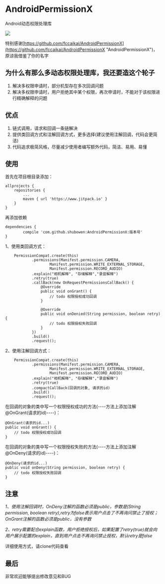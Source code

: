 # AndroidPermissionX
Android动态权限处理库

[![](https://www.jitpack.io/v/shubowen/AndroidPermissionX.svg)](https://www.jitpack.io/#shubowen/AndroidPermissionX)

特别感谢[https://github.com/fccaikai/AndroidPermissionX](https://github.com/fccaikai/AndroidPermissionX "AndroidPermissionX")，原谅我借鉴了你的名字

## 为什么有那么多动态权限处理库，我还要造这个轮子 ##
1. 解决多权限申请时，部分机型存在多次回调问题
2. 解决多权限申请时，用户拒绝其中某个权限，再次申请时，不能对于该权限进行精确解释的问题

## 优点 ##
1. 链式调用，请求和回调一条链解决
2. 提供类回调方式和注解回调方式，更多选择(建议使用注解回调，代码会更简洁)
3. 代码追求极简风格，尽量减少使用者编写额外代码，简洁、易用、易懂

## 使用 ##

首先在项目根目录添加：
	
	allprojects {
		repositories {
			...
			maven { url 'https://www.jitpack.io' }
		}
	}

再添加依赖

	dependencies {
	        compile 'com.github.shubowen:AndroidPermissionX:版本号'
	}

1、使用类回调方式：

        PermissionCompat.create(this)
                .permissions(Manifest.permission.CAMERA,
                        Manifest.permission.WRITE_EXTERNAL_STORAGE,
                        Manifest.permission.RECORD_AUDIO)
                .explain("相机解释", "存储解释","录音解释")
                .retry(true)
                .callBack(new OnRequestPermissionsCallBack() {
                    @Override
                    public void onGrant() {
                        // todo 权限授权成功回调
                    }

                    @Override
                    public void onDenied(String permission, boolean retry) {
                        // todo 权限授权失败回调
                    }
                })
                .build()
                .request();

2、使用注解回调方式：

        PermissionCompat.create(this)
                .permissions(Manifest.permission.CAMERA,
                        Manifest.permission.WRITE_EXTERNAL_STORAGE,
                        Manifest.permission.RECORD_AUDIO)
                .explain("相机解释", "存储解释","录音解释")
                .retry(true)
                .compactCallBack(回调的对象, 请求的id)
                .build()
                .request();

在回调的对象的类中写一个权限授权成功的方法(----方法上添加注解@OnGrant(请求的id)----)：

	@OnGrant(请求的id...)
    public void onGrant() {
        // todo 权限授权成功回调
    }

在回调的对象的类中写一个权限授权失败的方法(----方法上添加注解@OnDeny(请求的id)----)：

	@OnDeny(请求的id...)
    public void onDeny(String permission, boolean retry) {
        // todo 权限授权失败回调
    }

## 注意 ##
*1、使用注解回调时，OnDeny注解的函数必须是public，参数是(String permission, boolean retry),retry为false表示用户点击了不再询问禁止了授权；OnGrant注解的函数必须是public，没有参数*

*2、retry需要配合explain函数，用户拒绝授权后，如果配置了retry(true)就会向用户展示配置的explain，直到用户点击不再询问禁止授权，默认retry是false*

详细使用方式，请clone代码查看

## 最后 ##
非常欢迎能够提出修改意见和BUG